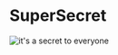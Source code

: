 # SuperSecret

![it's a secret to everyone](https://objects-us-west-1.dream.io/secrettoeverybody/images/secret.png)
